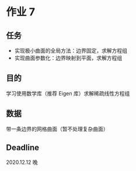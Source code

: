 # 作业 7

## 任务

- 实现极小曲面的全局方法：边界固定，求解方程组
- 实现曲面参数化：边界映射到平面，求解方程组

## 目的

学习使用数学库（推荐 Eigen 库）求解稀疏线性方程组

## 数据

带一条边界的网格曲面（暂不处理复杂曲面）

## Deadline

2020.12.12 晚


